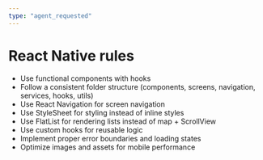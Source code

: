 ```yaml
---
type: "agent_requested"
---
```


# React Native rules

- Use functional components with hooks
- Follow a consistent folder structure (components, screens, navigation, services, hooks, utils)
- Use React Navigation for screen navigation
- Use StyleSheet for styling instead of inline styles
- Use FlatList for rendering lists instead of map + ScrollView
- Use custom hooks for reusable logic
- Implement proper error boundaries and loading states
- Optimize images and assets for mobile performance
